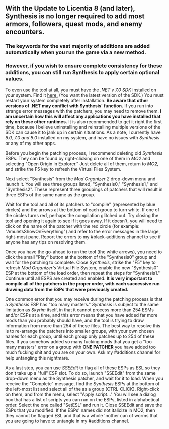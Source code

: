 ## With the Update to Licentia 8 (and later), Synthesis is no longer required to add most armors, followers, quest mods, and enemy encounters.

### The keywords for the vast majority of additions are added automatically when you run the game via a new method.

### However, if you wish to ensure complete consistency for these additions, you can still run Synthesis to apply certain optional values.

To even use the tool at all, you must have the _.NET v 7.0 SDK_ installed on your system. Find it [here.](https://dotnet.microsoft.com/en-us/download/dotnet/7.0) (You want the latest version of the SDK.) You must restart your system completely after installation. **Be aware that other versions of .NET may conflict with Synthesis' function.** If you run into strange error messages with the patchers, you may need to remove them. **I am uncertain how this will affect any applications you have installed that rely on these other runtimes.** It is also recommended to get it right the first time, because I believe uninstalling and reinstalling multiple versions of the SDK can cause it to jank up in certain situations. As a note, I currently have _6.0, 7.0 and 8.0_ installed on my system, and have no issues with _Synthesis_ or any of my other apps.

Before you begin the patching process, I recommend deleting old _Synthesis_ ESPs. They can be found by right-clicking on one of them in _MO2_ and selecting "Open Origin in Explorer." Just delete all of them, return to _MO2,_ and strike the F5 key to refresh the Virtual Files System.

Next select "Synthesis" from the _Mod Organizer 2_ drop-down menu and launch it. You will see three groups listed, "Synthesis0," "Synthesis1," and "Synthesis2". These represent three groupings of patchers that will result in three ESPs of the same name as the group.

Wait for the tool and all of its patchers to "compile" (represented by blue circles) and the arrows at the bottom of each group to turn white. If one of the circles turns red, perhaps the compilation glitched out. Try closing the tool and opening it again to see if it goes away. If it doesn't, you will need to click on the name of the patcher with the red circle (for example: "AmuletsShowOnEverything") and refer to the error messages in the large, right-most pane. Report the errors to my #black-additions channel to see if anyone has any tips on resolving them.

Once you have the go-ahead to run the tool (the white arrows), you need to click the small "Play" button at the bottom of the "Synthesis0" group and wait for the patching to complete. Close _Synthesis_, strike the "F5" key to refresh _Mod Organizer's_ Virtual File System, enable the new "Synthesis0" ESP at the bottom of the load order, then repeat the steps for "Synthesis1." Continue until all ESPS are created and enabled. **It is very important to compile all of the patchers in the proper order, with each successive run drawing data from the ESPs that were previously created.**

One common error that you may receive during the patching process is that a _Synthesis_ ESP has "too many masters." _Synthesis_ is subject to the same limitation as _Skyrim_ itself, in that it cannot process more than 254 ESMs and/or ESPs at a time, and this error means that you have added far more mods than you probably should have, and the tool is trying to draw information from more than 254 of these files. The best way to resolve this is to re-arrange the patchers into smaller groups, with your own chosen names for each group, until each group only patches up to 254 of these files. If you somehow added so many fucking mods that you get a "too many masters" error on a group with **ONE PATCHER** you have added too much fucking shit and you are on your own. Ask my #additions channel for help untangling this nightmare. 

As a last step, you can use _SSEEdit_ to flag all of these ESPs as ESL so they don't take up a "full" ESP slot. To do so, launch "SSEEdit" from the same drop-down menu as the Synthesis patcher, and wait for it to load. When you receive the "Complete" message, find the _Synthesis_ ESPs at the bottom of the left-most list and select all of the as a group (CTRL-CLICK). Right-click on them, and from the menu, select "Apply script..." You will see a dialog box that has a list of scripts you can run on the ESPs, listed in alphabetical order. Select the one called "SetESL" and run it. Close SSEEdit and save the ESPs that you modified. If the ESPs' names did not italicize in MO2, then they cannot be flagged ESL and that is a whole 'nother can of worms that you are going to have to untangle in my #additions channel.
